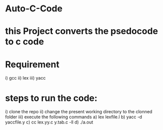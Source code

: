 # Auto-C-Code
 
 
# this Project converts the psedocode to c code


# Requirement

i) gcc
ii) lex
iii) yacc

# steps to run the code:

i) clone the repo
ii) change the present working directory to the clonned folder
iii) execute the following commands
      a) lex lexfile.l
      b) yacc -d yaccfile.y
      c) cc lex.yy.c y.tab.c -ll
      d) ./a.out



